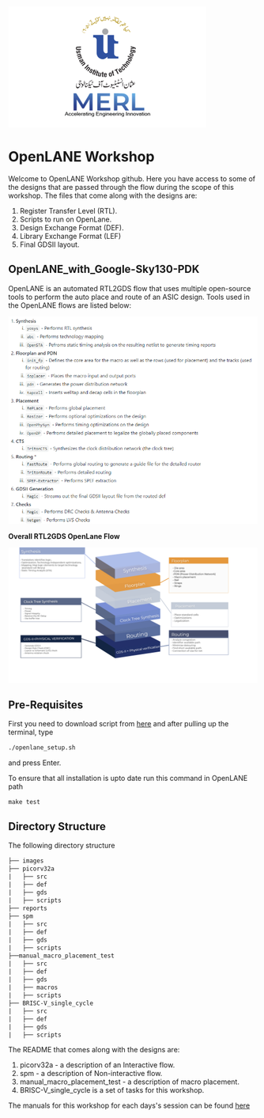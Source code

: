 ![](images/logo2.png)
# OpenLANE Workshop
Welcome to OpenLANE Workshop github. Here you have access to some of the designs that are passed through the flow during the scope of this workshop. The files that come along with the designs are: 
1. Register Transfer Level (RTL).
2. Scripts to run on OpenLane.
3. Design Exchange Format (DEF).
4. Library Exchange Format (LEF)
5. Final GDSII layout.

## OpenLANE_with_Google-Sky130-PDK

OpenLANE is an automated RTL2GDS flow that uses multiple open-source tools to perform the auto place and route of an ASIC design. Tools used in the OpenLANE flows are listed below:

![](images/OpenLane_tools.PNG "OpenLANE-tools")

**Overall RTL2GDS OpenLane Flow**

![](images/Daigram.png "OpenLANE-flow")

## Pre-Requisites
First you need to download script from [here](https://gist.github.com/zeeshanrafique23/11dbef9b83075b06b9ec90fddb8dc96f) and after pulling up the terminal, type

```bash
./openlane_setup.sh
```
and press Enter.

To ensure that all installation is upto date run this command in OpenLANE path
```
make test
```
## Directory Structure
The following directory structure

    ├── images
    ├── picorv32a
    |   ├── src
    |   ├── def
    |   ├── gds
    |   ├── scripts
    ├── reports
    ├── spm
    |   ├── src
    |   ├── def
    |   ├── gds
    |   ├── scripts
    ├──manual_macro_placement_test
    |   ├── src
    |   ├── def
    |   ├── gds
    |   ├── macros
    |   ├── scripts
    ├── BRISC-V_single_cycle
    |   ├── src
    |   ├── def
    |   ├── gds
    |   ├── scripts
    

The README that comes along with the designs are: 
1. picorv32a - a description of an Interactive flow.
2. spm - a description of Non-interactive flow.
3. manual_macro_placement_test - a description of macro placement.
4. BRISC-V_single_cycle is a set of tasks for this workshop.

The manuals for this workshop for each days's session can be found [here](https://github.com/merledu/OpenLane_Workshop/tree/main/Manuals)